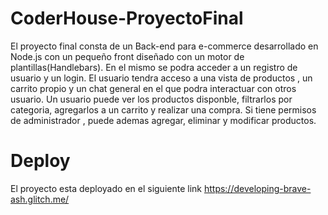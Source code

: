 # CoderHouse-ProyectoFinal
El proyecto final consta de un Back-end para e-commerce desarrollado en Node.js con un pequeño front diseñado con un motor de plantillas(Handlebars).
En el mismo se podra acceder a un registro de usuario y un login.
El usuario tendra acceso a una vista de productos , un carrito propio y un chat general
en el que podra interactuar con otros usuario.
Un usuario puede ver los productos disponble, filtrarlos por categoria,
agregarlos a un carrito y realizar una compra.
Si tiene permisos de administrador , puede ademas agregar,
eliminar y modificar productos.

# Deploy
El proyecto esta deployado en el siguiente link https://developing-brave-ash.glitch.me/ 
